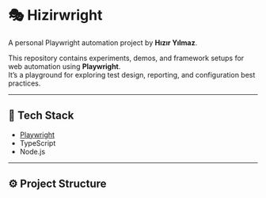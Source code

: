 # 🎭 Hizirwright

A personal Playwright automation project by **Hızır Yılmaz**.

This repository contains experiments, demos, and framework setups for web automation using **Playwright**.  
It’s a playground for exploring test design, reporting, and configuration best practices.

---

## 🧩 Tech Stack
- [Playwright](https://playwright.dev/)
- TypeScript
- Node.js

---

## ⚙️ Project Structure
